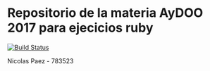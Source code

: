 Repositorio de la materia AyDOO 2017 para ejecicios ruby
=========================================================

[![Build Status](https://travis-ci.org/nicopaez/aydoo2017ruby.svg?branch=master)](https://travis-ci.org/nicopaez/aydoo2017ruby)

Nicolas Paez - 783523
